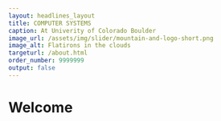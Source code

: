 ```yaml
---
layout: headlines_layout
title: COMPUTER SYSTEMS
caption: At Univerity of Colorado Boulder
image_url: /assets/img/slider/mountain-and-logo-short.png
image_alt: Flatirons in the clouds
targeturl: /about.html
order_number: 9999999
output: false
---
```


# Welcome
